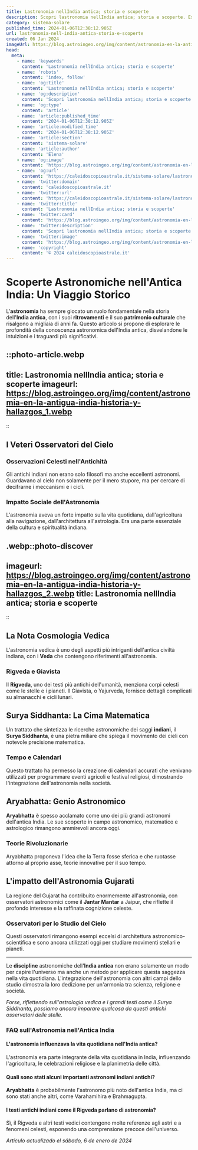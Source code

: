 ```yaml
---
title: Lastronomia nellIndia antica; storia e scoperte
description: Scopri lastronomia nellIndia antica; storia e scoperte. Esplora come gli antichi hanno mappato i cieli e influenzato la scienza.
category: sistema-solare
published_time: 2024-01-06T12:38:12.905Z
url: lastronomia-nell-india-antica-storia-e-scoperte
created: 06 Jan 2024
imageUrl: https://blog.astroingeo.org/img/content/astronomia-en-la-antigua-india-historia-y-hallazgos_1.webp
head:
  meta:
    - name: 'keywords'
      content: 'Lastronomia nellIndia antica; storia e scoperte'
    - name: 'robots'
      content: 'index, follow'
    - name: 'og:title'
      content: 'Lastronomia nellIndia antica; storia e scoperte'
    - name: 'og:description'
      content: 'Scopri lastronomia nellIndia antica; storia e scoperte. Esplora come gli antichi hanno mappato i cieli e influenzato la scienza.'
    - name: 'og:type'
      content: 'article'
    - name: 'article:published_time'
      content: '2024-01-06T12:38:12.905Z'
    - name: 'article:modified_time'
      content: '2024-01-06T12:38:12.905Z'
    - name: 'article:section'
      content: 'sistema-solare'
    - name: 'article:author'
      content: 'Elena'
    - name: 'og:image'
      content: 'https://blog.astroingeo.org/img/content/astronomia-en-la-antigua-india-historia-y-hallazgos_1.webp'
    - name: 'og:url'
      content: 'https://caleidoscopioastrale.it/sistema-solare/lastronomia-nell-india-antica-storia-e-scoperte'
    - name: 'twitter:domain'
      content: 'caleidoscopioastrale.it'
    - name: 'twitter:url'
      content: 'https://caleidoscopioastrale.it/sistema-solare/lastronomia-nell-india-antica-storia-e-scoperte'
    - name: 'twitter:title'
      content: 'Lastronomia nellIndia antica; storia e scoperte'
    - name: 'twitter:card'
      content: 'https://blog.astroingeo.org/img/content/astronomia-en-la-antigua-india-historia-y-hallazgos_1.webp'
    - name: 'twitter:description'
      content: 'Scopri lastronomia nellIndia antica; storia e scoperte. Esplora come gli antichi hanno mappato i cieli e influenzato la scienza.'
    - name: 'twitter:image'
      content: 'https://blog.astroingeo.org/img/content/astronomia-en-la-antigua-india-historia-y-hallazgos_1.webp'
    - name: 'copyright'
      content: '© 2024 caleidoscopioastrale.it'
---
```

# Scoperte Astronomiche nell'Antica India: Un Viaggio Storico

L'**astronomia** ha sempre giocato un ruolo fondamentale nella storia dell'**India antica**, con i suoi **ritrovamenti** e il suo **patrimonio culturale** che risalgono a migliaia di anni fa. Questo articolo si propone di esplorare le profondità della conoscenza astronomica dell'India antica, disvelandone le intuizioni e i traguardi più significativi.

::photo-article.webp
---
title: Lastronomia nellIndia antica; storia e scoperte
imageurl: https://blog.astroingeo.org/img/content/astronomia-en-la-antigua-india-historia-y-hallazgos_1.webp
---
::

## I Veteri Osservatori del Cielo

### **Osservazioni Celesti nell'Antichità**
Gli antichi indiani non erano solo filosofi ma anche eccellenti astronomi. Guardavano al cielo non solamente per il mero stupore, ma per cercare di decifrarne i meccanismi e i cicli.

### **Impatto Sociale dell'Astronomia**
L'astronomia aveva un forte impatto sulla vita quotidiana, dall'agricoltura alla navigazione, dall'architettura all'astrologia. Era una parte essenziale della cultura e spiritualità indiana.

.webp::photo-discover
---
imageurl: https://blog.astroingeo.org/img/content/astronomia-en-la-antigua-india-historia-y-hallazgos_2.webp
title: Lastronomia nellIndia antica; storia e scoperte
---
::

## **La Nota Cosmologia Vedica**
L'astronomia vedica è uno degli aspetti più intriganti dell'antica civiltà indiana, con i **Veda** che contengono riferimenti all'astronomia.

### **Rigveda e Giavista**
Il **Rigveda**, uno dei testi più antichi dell'umanità, menziona corpi celesti come le stelle e i pianeti. Il Giavista, o Yajurveda, fornisce dettagli complicati su almanacchi e cicli lunari.

## **Surya Siddhanta: La Cima Matematica**
Un trattato che sintetizza le ricerche astronomiche dei saggi **indiani**, il **Surya Siddhanta**, è una pietra miliare che spiega il movimento dei cieli con notevole precisione matematica.

### **Tempo e Calendari**
Questo trattato ha permesso la creazione di calendari accurati che venivano utilizzati per programmare eventi agricoli e festival religiosi, dimostrando l'integrazione dell'astronomia nella società.

## **Aryabhatta: Genio Astronomico**
**Aryabhatta** è spesso acclamato come uno dei più grandi astronomi dell'antica India. Le sue scoperte in campo astronomico, matematico e astrologico rimangono ammirevoli ancora oggi.

### **Teorie Rivoluzionarie**
Aryabhatta proponeva l'idea che la Terra fosse sferica e che ruotasse attorno al proprio asse, teorie innovative per il suo tempo.

## L'impatto dell'Astronomia Gujarati
La regione del Gujarat ha contribuito enormemente all'astronomia, con osservatori astronomici come il **Jantar Mantar** a Jaipur, che riflette il profondo interesse e la raffinata cognizione celeste.

### **Osservatori per lo Studio del Cielo**
Questi osservatori rimangono esempi eccelsi di architettura astronomico-scientifica e sono ancora utilizzati oggi per studiare movimenti stellari e pianeti.

---

Le **discipline** astronomiche dell'**India antica** non erano solamente un modo per capire l'universo ma anche un metodo per applicare questa saggezza nella vita quotidiana. L'integrazione dell'astronomia con altri campi dello studio dimostra la loro dedizione per un'armonia tra scienza, religione e società.

_Forse, riflettendo sull'astrologia vedica e i grandi testi come il Surya Siddhanta, possiamo ancora imparare qualcosa da questi antichi osservatori delle stelle._

### FAQ sull'Astronomia nell'Antica India

#### L'astronomia influenzava la vita quotidiana nell'India antica?
L'astronomia era parte integrante della vita quotidiana in India, influenzando l'agricoltura, le celebrazioni religiose e la planimetria delle città.

#### Quali sono stati alcuni importanti astronomi indiani antichi?
**Aryabhatta** è probabilmente l'astronomo più noto dell'antica India, ma ci sono stati anche altri, come Varahamihira e Brahmagupta. 

#### I testi antichi indiani come il Rigveda parlano di astronomia?
Sì, il Rigveda e altri testi vedici contengono molte referenze agli astri e a fenomeni celesti, esponendo una comprensione precoce dell'universo.

_Artículo actualizado el sábado, 6 de enero de 2024_